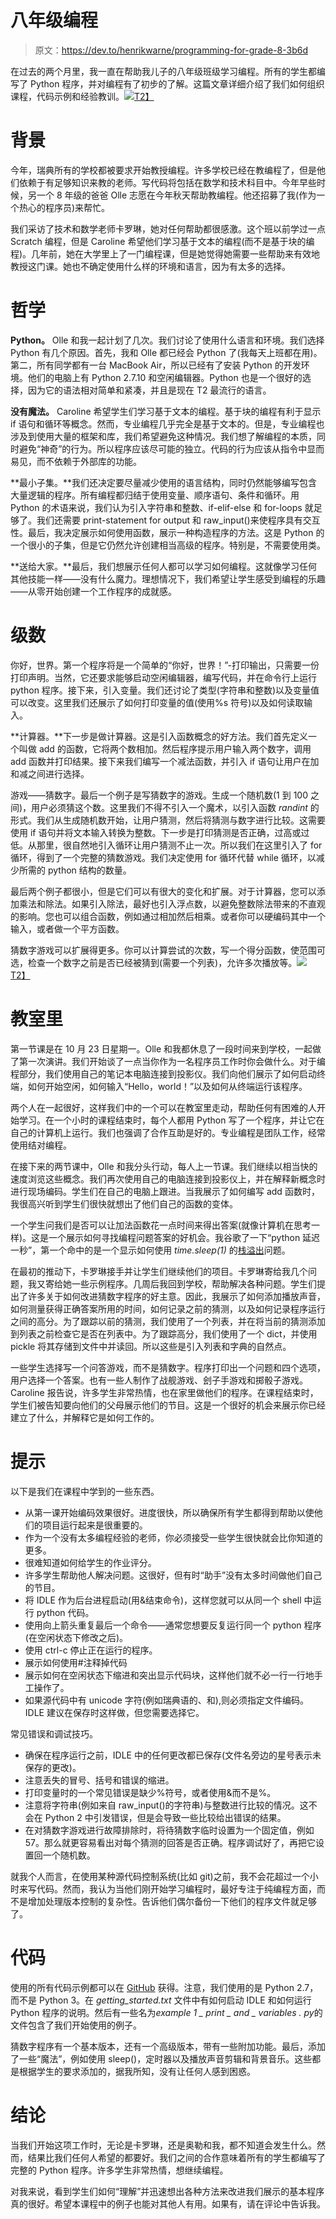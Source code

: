 # 八年级编程

> 原文：<https://dev.to/henrikwarne/programming-for-grade-8-3b6d>

在过去的两个月里，我一直在帮助我儿子的八年级班级学习编程。所有的学生都编写了 Python 程序，并对编程有了初步的了解。这篇文章详细介绍了我们如何组织课程，代码示例和经验教训。[![](img/137838dea1ba5530fdcf8c7999397496.png)T2】](https://henrikwarne1.files.wordpress.com/2017/12/teaching1.jpg)

# 背景

今年，瑞典所有的学校都被要求开始教授编程。许多学校已经在教编程了，但是他们依赖于有足够知识来教的老师。写代码将包括在数学和技术科目中。今年早些时候，另一个 8 年级的爸爸 Olle 志愿在今年秋天帮助教编程。他还招募了我(作为一个热心的程序员)来帮忙。

我们采访了技术和数学老师卡罗琳，她对任何帮助都很感激。这个班以前学过一点 Scratch 编程，但是 Caroline 希望他们学习基于文本的编程(而不是基于块的编程)。几年前，她在大学里上了一门编程课，但是她觉得她需要一些帮助来有效地教授这门课。她也不确定使用什么样的环境和语言，因为有太多的选择。

# 哲学

**Python。** Olle 和我一起计划了几次。我们讨论了使用什么语言和环境。我们选择 Python 有几个原因。首先，我和 Olle 都已经会 Python 了(我每天上班都在用)。第二，所有同学都有一台 MacBook Air，所以已经有了安装 Python 的开发环境。他们的电脑上有 Python 2.7.10 和空闲编辑器。Python 也是一个很好的选择，因为它的语法相对简单和紧凑，并且是现在 T2 最流行的语言。

**没有魔法。** Caroline 希望学生们学习基于文本的编程。基于块的编程有利于显示 if 语句和循环等概念。然而，专业编程几乎完全是基于文本的。但是，专业编程也涉及到使用大量的框架和库，我们希望避免这种情况。我们想了解编程的本质，同时避免“神奇”的行为。所以程序应该尽可能的独立。代码的行为应该从指令中显而易见，而不依赖于外部库的功能。

**最小子集。**我们还决定要尽量减少使用的语言结构，同时仍然能够编写包含大量逻辑的程序。所有编程都归结于使用变量、顺序语句、条件和循环。用 Python 的术语来说，我们认为引入字符串和整数、if-elif-else 和 for-loops 就足够了。我们还需要 print-statement for output 和 raw_input()来使程序具有交互性。最后，我决定展示如何使用函数，展示一种构造程序的方法。这是 Python 的一个很小的子集，但是它仍然允许创建相当高级的程序。特别是，不需要使用类。

**送给大家。**最后，我们想展示任何人都可以学习如何编程。这就像学习任何其他技能一样——没有什么魔力。理想情况下，我们希望让学生感受到编程的乐趣——从零开始创建一个工作程序的成就感。

# 级数

你好，世界。第一个程序将是一个简单的“你好，世界！”-打印输出，只需要一份打印声明。当然，它还要求能够启动空闲编辑器，编写代码，并在命令行上运行 python 程序。接下来，引入变量。我们还讨论了类型(字符串和整数)以及变量值可以改变。这里我们还展示了如何打印变量的值(使用%s 符号)以及如何读取输入。

**计算器。**下一步是做计算器。这是引入函数概念的好方法。我们首先定义一个叫做 add 的函数，它将两个数相加。然后程序提示用户输入两个数字，调用 add 函数并打印结果。接下来我们编写一个减法函数，并引入 if 语句让用户在加和减之间进行选择。

游戏——猜数字。最后一个例子是写猜数字的游戏。生成一个随机数(1 到 100 之间)，用户必须猜这个数。这里我们不得不引入一个魔术，以引入函数 *randint* 的形式。我们从生成随机数开始，让用户猜测，然后将猜测与数字进行比较。这需要使用 if 语句并将文本输入转换为整数。下一步是打印猜测是否正确，过高或过低。从那里，很自然地引入循环让用户猜测不止一次。所以我们在这里引入了 for 循环，得到了一个完整的猜数游戏。我们决定使用 for 循环代替 while 循环，以减少所需的 python 结构的数量。

最后两个例子都很小，但是它们可以有很大的变化和扩展。对于计算器，您可以添加乘法和除法。如果引入除法，最好也引入浮点数，以避免整数除法带来的不直观的影响。您也可以组合函数，例如通过相加然后相乘。或者你可以硬编码其中一个输入，或者做一个平方函数。

猜数字游戏可以扩展得更多。你可以计算尝试的次数，写一个得分函数，使范围可选，检查一个数字之前是否已经被猜到(需要一个列表)，允许多次播放等。[![](img/f6486d25fb62e840c12c701466c7c174.png)T2】](https://henrikwarne1.files.wordpress.com/2017/12/teaching2.jpg)

# 教室里

第一节课是在 10 月 23 日星期一。Olle 和我都休息了一段时间来到学校，一起做了第一次演讲。我们开始谈了一点当你作为一名程序员工作时你会做什么。对于编程部分，我们使用自己的笔记本电脑连接到投影仪。我们向他们展示了如何启动终端，如何开始空闲，如何输入“Hello，world！”以及如何从终端运行该程序。

两个人在一起很好，这样我们中的一个可以在教室里走动，帮助任何有困难的人开始学习。在一个小时的课程结束时，每个人都用 Python 写了一个程序，并让它在自己的计算机上运行。我们也强调了合作互助是好的。专业编程是团队工作，经常使用结对编程。

在接下来的两节课中，Olle 和我分头行动，每人上一节课。我们继续以相当快的速度浏览这些概念。我们再次使用自己的电脑连接到投影仪上，并在解释新概念时进行现场编码。学生们在自己的电脑上跟进。当我展示了如何编写 add 函数时，我很高兴听到学生们很快就想出了他们自己的函数的变体。

一个学生问我们是否可以让加法函数花一点时间来得出答案(就像计算机在思考一样)。这是一个展示如何寻找编程问题答案的好机会。我谷歌了一下“python 延迟一秒”，第一个命中的是一个显示如何使用 *time.sleep(1)* 的[栈溢出](https://stackoverflow.com/questions/510348/how-can-i-make-a-time-delay-in-python)问题。

在最初的推动下，卡罗琳接手并让学生们继续他们的项目。卡罗琳寄给我几个问题，我又寄给她一些示例程序。几周后我回到学校，帮助解决各种问题。学生们提出了许多关于如何改进猜数字程序的好主意。因此，我展示了如何添加播放声音，如何测量获得正确答案所用的时间，如何记录之前的猜测，以及如何记录程序运行之间的高分。为了跟踪以前的猜测，我们使用了一个列表，并在将当前的猜测添加到列表之前检查它是否在列表中。为了跟踪高分，我们使用了一个 dict，并使用 pickle 将其存储到文件中并读回。所以这些是引入列表和字典的自然点。

一些学生选择写一个问答游戏，而不是猜数字。程序打印出一个问题和四个选项，用户选择一个答案。也有一些人制作了战舰游戏、刽子手游戏和掷骰子游戏。Caroline 报告说，许多学生非常热情，也在家里做他们的程序。在课程结束时，学生们被告知要向他们的父母展示他们的节目。这是一个很好的机会来展示你已经建立了什么，并解释它是如何工作的。

# 提示

以下是我们在课程中学到的一些东西。

*   从第一课开始编码效果很好。进度很快，所以确保所有学生都得到帮助以使他们的项目运行起来是很重要的。
*   作为一个没有太多编程经验的老师，你必须接受一些学生很快就会比你知道的更多。
*   很难知道如何给学生的作业评分。
*   许多学生帮助他人解决问题。这很好，但有时“助手”没有太多时间做他们自己的节目。
*   将 IDLE 作为后台进程启动(用&结束命令)，这样您就可以从同一个 shell 中运行 python 代码。
*   使用向上箭头重复最后一个命令——通常您想要反复运行同一个 python 程序(在空闲状态下修改之后)。
*   使用 ctrl-c 停止正在运行的程序。
*   展示如何使用#注释掉代码
*   展示如何在空闲状态下缩进和突出显示代码块，这样他们就不必一行一行地手工操作了。
*   如果源代码中有 unicode 字符(例如瑞典语的、和),则必须指定文件编码。IDLE 建议在保存时这样做，但您需要选择它。

常见错误和调试技巧。

*   确保在程序运行之前，IDLE 中的任何更改都已保存(文件名旁边的星号表示未保存的更改)。
*   注意丢失的冒号、括号和错误的缩进。
*   打印变量时的一个常见错误是缺少%符号，或者使用&而不是%。
*   注意将字符串(例如来自 raw_input()的字符串)与整数进行比较的情况。这不会在 Python 2 中引发错误，但是会导致一些比较给出错误的结果。
*   在对猜数字游戏进行故障排除时，将待猜数字临时设置为一个固定值，例如 57。那么就更容易看出对每个猜测的回答是否正确。程序调试好了，再把它设置回一个随机数。

就我个人而言，在使用某种源代码控制系统(比如 git)之前，我不会花超过一个小时来写代码。然而，我认为当他们刚开始学习编程时，最好专注于纯编程方面，而不是增加处理版本控制的复杂性。告诉他们偶尔备份一下他们的程序文件就足够了。

# 代码

使用的所有代码示例都可以在 [GitHub](https://github.com/henrikw/python-for-grade-8) 获得。注意，我们使用的是 Python 2.7，而不是 Python 3。在 *getting_started.txt* 文件中有如何启动 IDLE 和如何运行 Python 程序的说明。然后有一些名为*example 1 _ print _ and _ variables . py*的文件包含了我们开始使用的例子。

猜数字程序有一个基本版本，还有一个高级版本，带有一些附加功能。最后，添加了一些“魔法”，例如使用 sleep()，定时器以及播放声音剪辑和背景音乐。这些都是根据学生的要求添加的，据我所知，没有让任何人感到困惑。

# 结论

当我们开始这项工作时，无论是卡罗琳，还是奥勒和我，都不知道会发生什么。然而，结果比我们任何人希望的都要好。我们之间的合作意味着所有的学生都编写了完整的 Python 程序。许多学生非常热情，想继续编程。

对我来说，看到学生们如何“理解”并迅速想出各种方法来改进我们展示的基本程序真的很好。希望本课程中的例子也能对其他人有用。如果有，请在评论中告诉我。